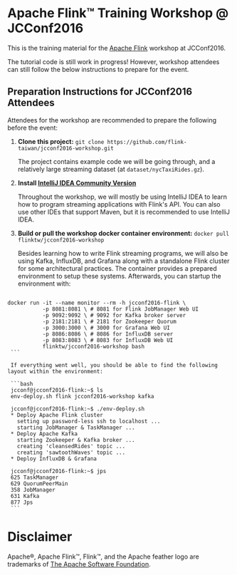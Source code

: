 # Apache Flink™ Training Workshop @ JCConf2016

This is the training material for the [Apache Flink](https://flink.apache.org/) workshop at JCConf2016.

The tutorial code is still work in progress! However, workshop attendees can still follow the below instructions to prepare for the event.

## Preparation Instructions for JCConf2016 Attendees

Attendees for the workshop are recommended to prepare the following before the event:

  1. **Clone this project:** `git clone https://github.com/flink-taiwan/jcconf2016-workshop.git`
  
     The project contains example code we will be going through, and a relatively large streaming
     dataset (at `dataset/nycTaxiRides.gz`).
     
  2. **Install [IntelliJ IDEA Community Version](https://www.jetbrains.com/idea/#chooseYourEdition)**
  
     Throughout the workshop, we will mostly be using IntelliJ IDEA to learn how to program streaming applications
     with Flink's API. You can also use other IDEs that support Maven, but it is recommended to use IntelliJ IDEA.
  
  3. **Build or pull the workshop docker container environment:** `docker pull flinktw/jcconf2016-workshop`
  
     Besides learning how to write Flink streaming programs, we will also be using Kafka, InfluxDB, and Grafana
     along with a standalone Flink cluster for some architectural practices. The container provides a prepared
     environment to setup these systems. Afterwards, you can startup the environment with:
     
     ```bash
    docker run -it --name monitor --rm -h jcconf2016-flink \
               -p 8081:8081 \ # 8081 for Flink JobManager Web UI
               -p 9092:9092 \ # 9092 for Kafka broker server
               -p 2181:2181 \ # 2181 for Zookeeper Quorum
               -p 3000:3000 \ # 3000 for Grafana Web UI
               -p 8086:8086 \ # 8086 for InfluxDB server
               -p 8083:8083 \ # 8083 for InfluxDB Web UI
               flinktw/jcconf2016-workshop bash
     ```
     
     If everything went well, you should be able to find the following layout within the environment:
     
     ```bash
     jcconf@jcconf2016-flink:~$ ls
     env-deploy.sh flink jcconf2016-workshop kafka

     jcconf@jcconf2016-flink:~$ ./env-deploy.sh
     * Deploy Apache Flink cluster
       setting up password-less ssh to localhost ...
       starting JobManager & TaskManager ...
     * Deploy Apache Kafka
       starting Zookeeper & Kafka broker ...
       creating 'cleansedRides' topic ...
       creating 'sawtoothWaves' topic ...
     * Deploy InfluxDB & Grafana

     jcconf@jcconf2016-flink:~$ jps
     625 TaskManager
     629 QuorumPeerMain
     358 JobManager
     631 Kafka
     877 Jps
     ```

# Disclaimer

Apache®, Apache Flink™, Flink™, and the Apache feather logo are trademarks of [The Apache Software Foundation](http://apache.org/).
